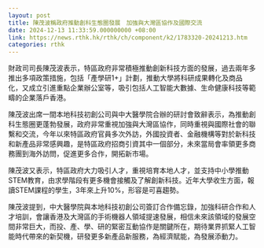 ```yaml
---
layout: post
title: 陳茂波稱政府推動創科生態圈發展　加強與大灣區協作及國際交流
date: 2024-12-13 11:33:59.000000000 +08:00
link: https://news.rthk.hk/rthk/ch/component/k2/1783320-20241213.htm
categories: rthk
---
```


財政司司長陳茂波表示，特區政府非常積極推動創新科技方面的發展，過去兩年多推出多項政策措施，包括「產學研1+」計劃，推動大學將科研成果轉化及商品化，又成立引進重點企業辦公室等，吸引包括人工智能大數據、生命健康科技等範疇的企業落戶香港。

陳茂波出席一間本地科技初創公司與中大醫學院合辦的研討會致辭表示，為推動創科生態圈更蓬勃發展，政府非常重視加強與大灣區協作，同時重視與國際社會的聯繫和交流，今年以來特區政府官員多次外訪，外國投資者、金融機構等對於新科技和新產品非常感興趣，是特區政府招商引資其中一個部分，未來當局會率領更多商務團到海外訪問，促進更多合作，開拓新市場。

陳茂波又表示，特區政府大力吸引人才，重視培育本地人才，並支持中小學推動STEM教育，由求學階段有更多機會接觸及了解創新科技。近年大學收生方面，報讀STEM課程的學生，3年來上升10%，形容是可喜趨勢。

陳茂波提到，中大醫學院與本地科技初創公司簽訂合作備忘錄，加強科研合作和人才培訓，會讓香港及大灣區的手術機器人領域提速發展，相信未來該領域的發展空間非常巨大，而投、產、學、研的緊密互動協作是關鍵所在，期待業界抓緊人工智能時代帶來的新契機，研發更多新產品新服務，為經濟賦能，為發展添動力。
